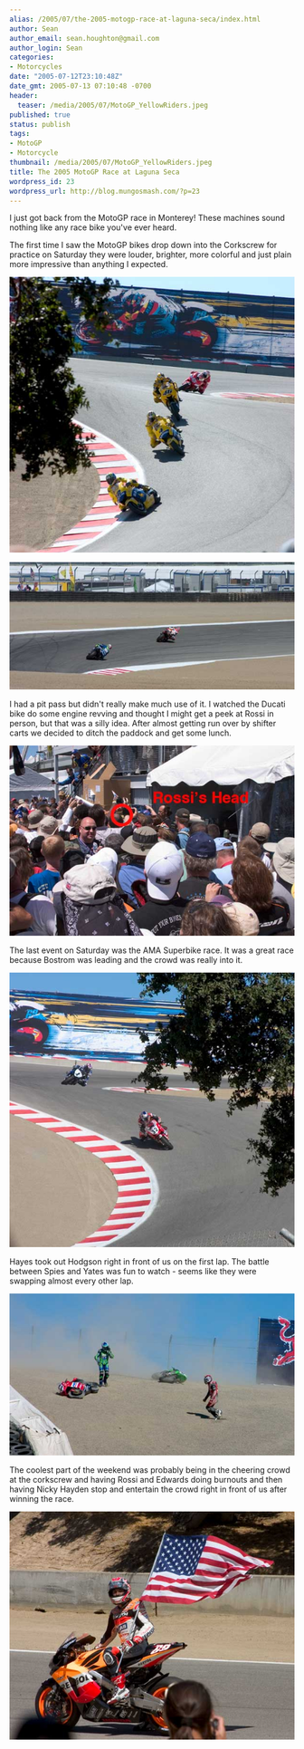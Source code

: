 ```yaml
---
alias: /2005/07/the-2005-motogp-race-at-laguna-seca/index.html
author: Sean
author_email: sean.houghton@gmail.com
author_login: Sean
categories:
- Motorcycles
date: "2005-07-12T23:10:48Z"
date_gmt: 2005-07-13 07:10:48 -0700
header:
  teaser: /media/2005/07/MotoGP_YellowRiders.jpeg
published: true
status: publish
tags:
- MotoGP
- Motorcycle
thumbnail: /media/2005/07/MotoGP_YellowRiders.jpeg
title: The 2005 MotoGP Race at Laguna Seca
wordpress_id: 23
wordpress_url: http://blog.mungosmash.com/?p=23
---
```

I just got back from the MotoGP race in Monterey!  These machines sound nothing like any race bike you've ever heard.

The first time I saw the MotoGP bikes drop down into the Corkscrew for practice on Saturday they were louder, brighter, more colorful and just plain more impressive than anything I expected.

![](MotoGP_YellowRiders.jpeg)

![](MotoGP_MelandriAndBiagi.jpeg)

I had a pit pass but didn't really make much use of it.  I watched the Ducati bike do some engine revving and thought I might get a peek at Rossi in person, but that was a silly idea.  After almost getting run over by shifter carts we decided to ditch the paddock and get some lunch.

![](MotoGP_Rossi.jpeg)

The last event on Saturday was the AMA Superbike race.  It was a great race because Bostrom was leading and the crowd was really into it.

![](MotoGP_BostromLeads.jpeg)

Hayes took out Hodgson right in front of us on the first lap.  The battle between Spies and Yates was fun to watch - seems like they were swapping almost every other lap.

![](MotoGP_HodgsonCrash.jpeg)

The coolest part of the weekend was probably being in the cheering crowd at the corkscrew and having Rossi and Edwards doing burnouts and then having Nicky Hayden stop and entertain the crowd right in front of us after winning the race.

![](MotoGP_HaydenWins.jpeg)

